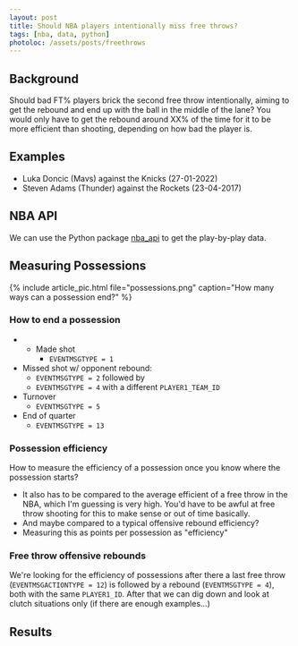 ```yaml
---
layout: post
title: Should NBA players intentionally miss free throws?
tags: [nba, data, python]
photoloc: /assets/posts/freethrows
---
```


## Background
Should bad FT% players brick the second free throw intentionally, aiming to get the rebound and end up with the ball in the middle of the lane? You would only have to get the rebound around XX% of the time for it to be more efficient than shooting, depending on how bad the player is.

## Examples
- Luka Doncic (Mavs) against the Knicks (27-01-2022)
- Steven Adams (Thunder) against the Rockets (23-04-2017)

## NBA API
We can use the Python package [nba_api](https://github.com/swar/nba_api) to get the play-by-play data.

## Measuring Possessions

{% include article_pic.html
   file="possessions.png"
   caption="How many ways can a possession end?"
%}

### How to end a possession
- - Made shot  
	- `EVENTMSGTYPE = 1`  
- Missed shot w/ opponent rebound:  
	- `EVENTMSGTYPE = 2` followed by  
	- `EVENTMSGTYPE = 4` with a different `PLAYER1_TEAM_ID`  
- Turnover  
	- `EVENTMSGTYPE = 5`  
- End of quarter  
	- `EVENTMSGTYPE = 13`  

### Possession efficiency
How to measure the efficiency of a possession once you know where the possession starts?  

- It also has to be compared to the average efficient of a free throw in the NBA, which I'm guessing is very high. You'd have to be awful at free throw shooting for this to make sense or out of time basically.  
- And maybe compared to a typical offensive rebound efficiency?  
- Measuring this as points per possession as "efficiency"  

### Free throw offensive rebounds
We're looking for the efficiency of possessions after there a last free throw (`EVENTMSGACTIONTYPE = 12`) is followed by a rebound (`EVENTMSGTYPE = 4`), both with the same `PLAYER1_ID`. 
After that we can dig down and look at clutch situations only (if there are enough examples...)  

## Results